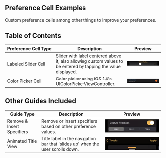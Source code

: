 ## Preference Cell Examples
Custom preference cells among other things to improve your preferences.

## Table of Contents
| Preference&nbsp;Cell&nbsp;Type | Description | Preview |
| --------- | ----------- | ------- |
| Labeled Slider Cell | Slider with label centered above it, also allowing custom values to be entered by tapping the value displayed. | <img src="./Labeled Slider Cell/preview.png" alt="Preview"> |
| Color Picker Cell | Color picker using iOS 14's UIColorPickerViewController. | <img src="./Color Picker Cell/preview.png" alt="Preview"> |

## Other Guides Included
| Guide Type | Description | Preview |
| ----- | ----------- | ------- |
| Remove & Insert Specifiers | Remove or insert specifiers based on other preference values. | <img src="./Remove & Insert Specifiers/preview.gif" alt="Preview" width="488"> |
| Animated Title View | Title label in the navigation bar that 'slides up' when the user scrolls down. | <img src="./Animated Title View/preview.gif" alt="Preview" width="488"> |
